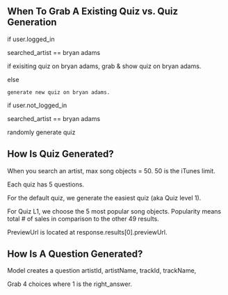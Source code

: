 ## When To Grab A Existing Quiz vs. Quiz Generation

if user.logged_in

  searched_artist == bryan adams


  if exisiting quiz on bryan adams,
       grab & show quiz on bryan adams.

  else

    generate new quiz on bryan adams.


if user.not_logged_in

  searched_artist == bryan adams

  randomly generate quiz


## How Is Quiz Generated?

When you search an artist, max song objects = 50. 50 is the iTunes limit.

Each quiz has 5 questions.

For the default quiz, we generate the easiest quiz (aka Quiz level 1).

For Quiz L1, we choose the 5 most popular song objects. Popularity means total # of sales in comparison to the other 49 results.

PreviewUrl is located at response.results[0].previewUrl.



## How Is A Question Generated?



Model creates a question artistId, artistName, trackId, trackName,

Grab 4 choices where 1 is the right_answer.


